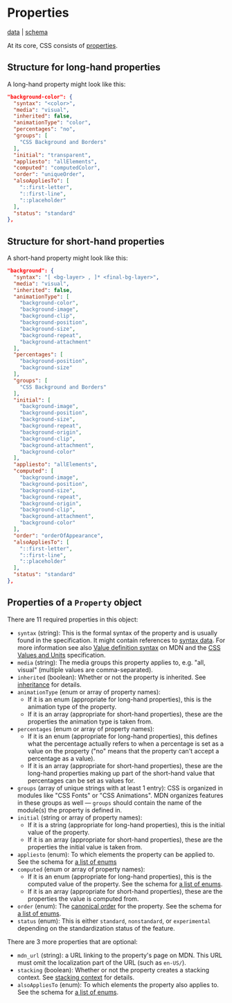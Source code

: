 # Properties

[data](https://github.com/mdn/data/blob/master/css/properties.json) |
[schema](https://github.com/mdn/data/blob/master/css/properties.schema.json)

At its core, CSS consists of [properties](https://developer.mozilla.org/en-US/docs/Web/CSS/Reference#Keyword_index).

## Structure for long-hand properties
A long-hand property might look like this:

```json
"background-color": {
  "syntax": "<color>",
  "media": "visual",
  "inherited": false,
  "animationType": "color",
  "percentages": "no",
  "groups": [
    "CSS Background and Borders"
  ],
  "initial": "transparent",
  "appliesto": "allElements",
  "computed": "computedColor",
  "order": "uniqueOrder",
  "alsoAppliesTo": [
    "::first-letter",
    "::first-line",
    "::placeholder"
  ],
  "status": "standard"
},
```


## Structure for short-hand properties
A short-hand property might look like this:

```json
"background": {
  "syntax": "[ <bg-layer> , ]* <final-bg-layer>",
  "media": "visual",
  "inherited": false,
  "animationType": [
    "background-color",
    "background-image",
    "background-clip",
    "background-position",
    "background-size",
    "background-repeat",
    "background-attachment"
  ],
  "percentages": [
    "background-position",
    "background-size"
  ],
  "groups": [
    "CSS Background and Borders"
  ],
  "initial": [
    "background-image",
    "background-position",
    "background-size",
    "background-repeat",
    "background-origin",
    "background-clip",
    "background-attachment",
    "background-color"
  ],
  "appliesto": "allElements",
  "computed": [
    "background-image",
    "background-position",
    "background-size",
    "background-repeat",
    "background-origin",
    "background-clip",
    "background-attachment",
    "background-color"
  ],
  "order": "orderOfAppearance",
  "alsoAppliesTo": [
    "::first-letter",
    "::first-line",
    "::placeholder"
  ],
  "status": "standard"
},
```

## Properties of a `Property` object

There are 11 required properties in this object:
* `syntax` (string): This is the formal syntax of the property and is usually found in the specification. It might contain references to [syntax data](https://github.com/mdn/data/blob/master/css/syntaxes.md).
For more information see also
[Value definition syntax](https://developer.mozilla.org/en-US/docs/Web/CSS/Value_definition_syntax)
on MDN and the [CSS Values and Units](https://www.w3.org/TR/css3-values/#value-defs) specification.
* `media` (string): The media groups this property applies to, e.g. "all, visual" (multiple values are comma-separated).
* `inherited` (boolean): Whether or not the property is inherited. See [inheritance](https://developer.mozilla.org/en-US/docs/Web/CSS/inheritance) for details.
* `animationType` (enum or array of property names):
  * If it is an enum (appropriate for long-hand properties), this is the animation type of the property.
  * If it is an array (appropriate for short-hand properties), these are the properties the animation type is taken from.
* `percentages` (enum or array of property names):
  * If it is an enum (appropriate for long-hand properties), this defines what the percentage actually refers to when a percentage is set as a value on the property ("no" means that the property can't accept a percentage as a value).
  * If it is an array (appropriate for short-hand properties), these are the long-hand properties making up part of the short-hand value that percentages can be set as values for.
* `groups` (array of unique strings with at least 1 entry): CSS is organized in modules like "CSS Fonts" or "CSS Animations". MDN organizes features in these groups as well — `groups` should contain the name of the module(s) the property is defined in.
* `initial` (string or array of property names):
  * If it is a string (appropriate for long-hand properties), this is the initial value of the property.
  * If it is an array (appropriate for short-hand properties), these are the properties the initial value is taken from.
* `appliesto` (enum): To which elements the property can be applied to. See the schema for [a list of enums](https://github.com/mdn/data/blob/master/css/properties.schema.json#L153)
* `computed` (enum or array of property names):
  * If it is an enum (appropriate for long-hand properties), this is the computed value of the property. See the schema for [a list of enums](https://github.com/mdn/data/blob/master/css/properties.schema.json#L87).
  * If it is an array (appropriate for short-hand properties), these are the properties the value is computed from.
* `order` (enum): The [canonical order](https://developer.mozilla.org/en-US/docs/Glossary/Canonical_order) for the property. See the schema for [a list of enums](https://github.com/mdn/data/blob/master/css/properties.schema.json#L235).
* `status` (enum): This is either `standard`, `nonstandard`, or `experimental` depending on the standardization status of the feature.

There are 3 more properties that are optional:
* `mdn_url` (string): a URL linking to the property's page on MDN. This URL must omit the localization part of the URL (such as `en-US/`).
* `stacking` (boolean): Whether or not the property creates a stacking context. See [stacking context](https://developer.mozilla.org/en-US/docs/Web/CSS/CSS_Positioning/Understanding_z_index/The_stacking_context) for details.
* `alsoAppliesTo` (enum): To which elements the property also applies to. See the schema for [a list of enums](https://github.com/mdn/data/blob/master/css/properties.schema.json#L153).
